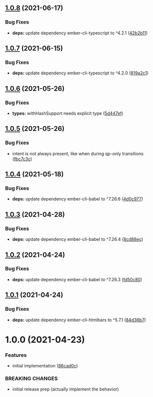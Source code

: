 ## [1.0.8](https://github.com/CrowdStrike/ember-url-hash-polyfill/compare/v1.0.7...v1.0.8) (2021-06-17)


### Bug Fixes

* **deps:** update dependency ember-cli-typescript to ^4.2.1 ([42b2b11](https://github.com/CrowdStrike/ember-url-hash-polyfill/commit/42b2b115e2e94338c780e32a4aec1f345adbca9f))

## [1.0.7](https://github.com/CrowdStrike/ember-url-hash-polyfill/compare/v1.0.6...v1.0.7) (2021-06-15)


### Bug Fixes

* **deps:** update dependency ember-cli-typescript to ^4.2.0 ([819a2c1](https://github.com/CrowdStrike/ember-url-hash-polyfill/commit/819a2c15cbd759f7835d46f90a1b7a97d35a0171))

## [1.0.6](https://github.com/CrowdStrike/ember-url-hash-polyfill/compare/v1.0.5...v1.0.6) (2021-05-26)


### Bug Fixes

* **types:** withHashSupport needs explicit type ([5d447ef](https://github.com/CrowdStrike/ember-url-hash-polyfill/commit/5d447ef927cad29d97940355c2afd160d359a02a))

## [1.0.5](https://github.com/CrowdStrike/ember-url-hash-polyfill/compare/v1.0.4...v1.0.5) (2021-05-26)


### Bug Fixes

* intent is not always present, like when during qp-only transitions ([fbc7c3c](https://github.com/CrowdStrike/ember-url-hash-polyfill/commit/fbc7c3c66e9bcbc6eed382e7514bbe943af2ed7c))

## [1.0.4](https://github.com/CrowdStrike/ember-url-hash-polyfill/compare/v1.0.3...v1.0.4) (2021-05-18)


### Bug Fixes

* **deps:** update dependency ember-cli-babel to ^7.26.6 ([4d0c977](https://github.com/CrowdStrike/ember-url-hash-polyfill/commit/4d0c9771733307726c7be7ae5c59967c2a085b92))

## [1.0.3](https://github.com/CrowdStrike/ember-url-hash-polyfill/compare/v1.0.2...v1.0.3) (2021-04-28)


### Bug Fixes

* **deps:** update dependency ember-cli-babel to ^7.26.4 ([8cd88ec](https://github.com/CrowdStrike/ember-url-hash-polyfill/commit/8cd88ecfdcb59261fb476e3bece9aa4f34e8d741))

## [1.0.2](https://github.com/CrowdStrike/ember-url-hash-polyfill/compare/v1.0.1...v1.0.2) (2021-04-24)


### Bug Fixes

* **deps:** update dependency ember-cli-babel to ^7.26.3 ([fd50c80](https://github.com/CrowdStrike/ember-url-hash-polyfill/commit/fd50c80eeb7ddcbf5eeefbf344355be8724e5f02))

## [1.0.1](https://github.com/CrowdStrike/ember-url-hash-polyfill/compare/v1.0.0...v1.0.1) (2021-04-24)


### Bug Fixes

* **deps:** update dependency ember-cli-htmlbars to ^5.7.1 ([84d36b7](https://github.com/CrowdStrike/ember-url-hash-polyfill/commit/84d36b7e23d9ae76ef803bfe0a737351f26cc064))

# 1.0.0 (2021-04-23)


### Features

* initial implementation ([86cad0c](https://github.com/CrowdStrike/ember-url-hash-polyfill/commit/86cad0cbcb0d6833fdb4016ef89a75bc488792d0))


### BREAKING CHANGES

* initial release prep
(actually implement the behavior)

